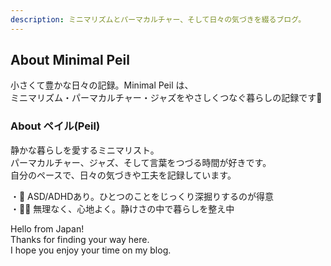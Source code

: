 ```yaml
---
description: ミニマリズムとパーマカルチャー、そして日々の気づきを綴るブログ。
---
```

## About Minimal Peil

小さくて豊かな日々の記録。Minimal Peil は、  
ミニマリズム・パーマカルチャー・ジャズをやさしくつなぐ暮らしの記録です🌿


### About ペイル(Peil) 

静かな暮らしを愛するミニマリスト。  
パーマカルチャー、ジャズ、そして言葉をつづる時間が好きです。  
自分のペースで、日々の気づきや工夫を記録しています。

・🧠 ASD/ADHDあり。ひとつのことをじっくり深掘りするのが得意  
・🚶‍♀️ 無理なく、心地よく。静けさの中で暮らしを整え中

Hello from Japan!  
Thanks for finding your way here.  
I hope you enjoy your time on my blog.
